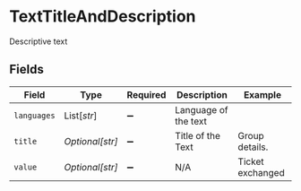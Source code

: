 # TextTitleAndDescription

Descriptive text


## Fields

| Field                | Type                 | Required             | Description          | Example              |
| -------------------- | -------------------- | -------------------- | -------------------- | -------------------- |
| `languages`          | List[*str*]          | :heavy_minus_sign:   | Language of the text |                      |
| `title`              | *Optional[str]*      | :heavy_minus_sign:   | Title of the Text    | Group details.       |
| `value`              | *Optional[str]*      | :heavy_minus_sign:   | N/A                  | Ticket exchanged     |